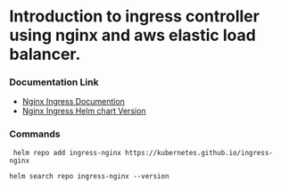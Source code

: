 # Introduction to ingress controller using nginx and aws elastic load balancer.

### Documentation Link

- [Nginx Ingress Documention](https://docs.nginx.com/nginx-ingress-controller/)
- [Nginx Ingress Helm chart Version](https://docs.nginx.com/nginx-ingress-controller/installation/installation-with-helm/)

### Commands

` helm repo add ingress-nginx https://kubernetes.github.io/ingress-nginx`

```
helm search repo ingress-nginx --version
```
